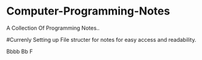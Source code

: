# Computer-Programming-Notes
A Collection Of Programming Notes..

#Currenly Setting up File structer for notes for easy access and readability.

Bbbb 
Bb
F
